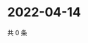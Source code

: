 # 2022-04-14

共 0 条

<!-- BEGIN WEIBO -->
<!-- 最后更新时间 Thu Apr 14 2022 13:12:22 GMT+0800 (China Standard Time) -->

<!-- END WEIBO -->
